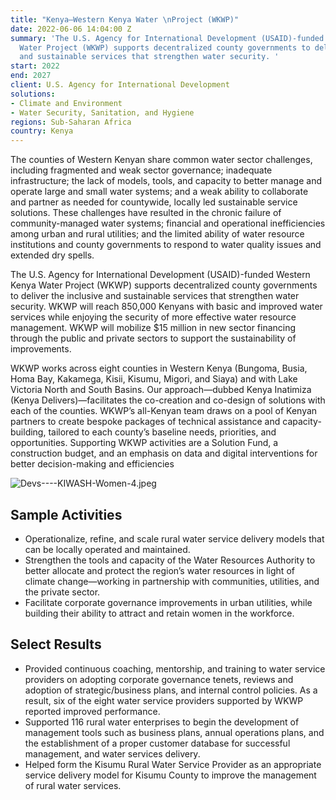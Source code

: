 ```yaml
---
title: "Kenya—Western Kenya Water \nProject (WKWP)"
date: 2022-06-06 14:04:00 Z
summary: 'The U.S. Agency for International Development (USAID)-funded Western Kenya
  Water Project (WKWP) supports decentralized county governments to deliver the inclusive
  and sustainable services that strengthen water security. '
start: 2022
end: 2027
client: U.S. Agency for International Development
solutions:
- Climate and Environment
- Water Security, Sanitation, and Hygiene
regions: Sub-Saharan Africa
country: Kenya
---
```


The counties of Western Kenyan share common water sector challenges, including fragmented and weak sector governance; inadequate infrastructure; the lack of models, tools, and capacity to better manage and operate large and small water systems; and a weak ability to collaborate and partner as needed for countywide, locally led sustainable service solutions. These challenges have resulted in the chronic failure of community-managed water systems; financial and operational inefficiencies among urban and rural utilities; and the limited ability of water resource institutions and county governments to respond to water quality issues and extended dry spells.

The U.S. Agency for International Development (USAID)-funded Western Kenya Water Project (WKWP) supports decentralized county governments to deliver the inclusive and sustainable services that strengthen water security. WKWP will reach 850,000 Kenyans with basic and improved water services while enjoying the security of more effective water resource management. WKWP will mobilize $15 million in new sector financing through the public and private sectors to support the sustainability of improvements.

WKWP works across eight counties in Western Kenya (Bungoma, Busia, Homa Bay, Kakamega, Kisii, Kisumu, Migori, and Siaya) and with Lake Victoria North and South Basins. Our approach—dubbed Kenya Inatimiza (Kenya Delivers)—facilitates the co-creation and co-design of solutions with each of the counties. WKWP’s all-Kenyan team draws on a pool of Kenyan partners to create bespoke packages of technical assistance and capacity-building, tailored to each county’s baseline needs, priorities, and opportunities. Supporting WKWP activities are a Solution Fund, a construction budget, and an emphasis on data and digital interventions for better decision-making and efficiencies  

![Devs----KIWASH-Women-4.jpeg](/uploads/Devs----KIWASH-Women-4.jpeg)

## Sample Activities

* Operationalize, refine, and scale rural water service delivery models that can be locally operated and maintained.
* Strengthen the tools and capacity of the Water Resources Authority to better allocate and protect the region’s water resources in light of climate change—working in partnership with communities, utilities, and the private sector. 
* Facilitate corporate governance improvements in urban utilities, while building their ability to attract and retain women in the workforce.

## Select Results

* Provided continuous coaching, mentorship, and training to water service providers on adopting corporate governance tenets, reviews and adoption of strategic/business plans, and internal control policies. As a result, six of the eight water service providers supported by WKWP reported improved performance.
* Supported 116 rural water enterprises to begin the development of management tools such as business plans, annual operations plans, and the establishment of a proper customer database for successful management, and water services delivery.
* Helped form the Kisumu Rural Water Service Provider as an appropriate service delivery model for Kisumu County to improve the management of rural water services.